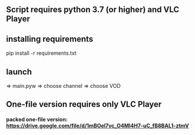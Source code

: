 ## Script requires python 3.7 (or higher) and VLC Player 

## installing requirements
pip install -r requirements.txt

 
## launch
=> main.pyw
  => choose channel
  => choose VOD
  
  
  
## One-file version requires only VLC Player

#### packed one-file version: https://drive.google.com/file/d/1mBOel7vc_O4Ml4H7-uC_fB8BAL1-ztmV
